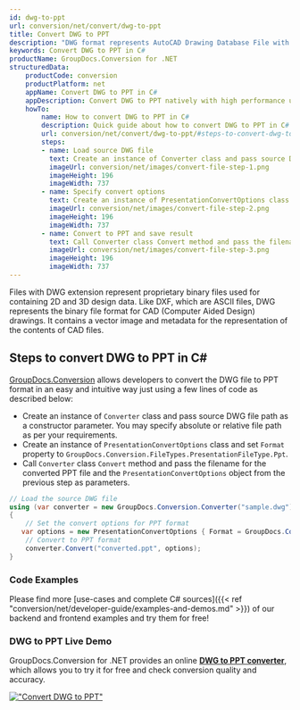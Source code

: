```yaml
---
id: dwg-to-ppt
url: conversion/net/convert/dwg-to-ppt
title: Convert DWG to PPT
description: "DWG format represents AutoCAD Drawing Database File with .dwg extension. Learn how to convert DWG to PPT file programmatically in C# language using GroupDocs.Conversion for .NET library."
keywords: Convert DWG to PPT in C#
productName: GroupDocs.Conversion for .NET
structuredData:
    productCode: conversion
    productPlatform: net
    appName: Convert DWG to PPT in C#
    appDescription: Convert DWG to PPT natively with high performance using C# language and server side GroupDocs.Conversion for .NET APIs, without the use of any software like Microsoft or Open Office.
    howTo:
        name: How to convert DWG to PPT in C# 
        description: Quick guide about how to convert DWG to PPT in C# with high performance and accuracy.
        url: conversion/net/convert/dwg-to-ppt/#steps-to-convert-dwg-to-ppt-in-c
        steps:
        - name: Load source DWG file 
          text: Create an instance of Converter class and pass source DWG file path as a constructor parameter. You may specify absolute or relative file path as per your requirements. 
          imageUrl: conversion/net/images/convert-file-step-1.png
          imageHeight: 196
          imageWidth: 737
        - name: Specify convert options 
          text: Create an instance of PresentationConvertOptions class.
          imageUrl: conversion/net/images/convert-file-step-2.png
          imageHeight: 196
          imageWidth: 737
        - name: Convert to PPT and save result 
          text: Call Converter class Convert method and pass the filename for the converted HTML file and the PresentationConvertOptions object from the previous step as parameters.
          imageUrl: conversion/net/images/convert-file-step-3.png
          imageHeight: 196
          imageWidth: 737
---
```


Files with DWG extension represent proprietary binary files used for containing 2D and 3D design data. Like DXF, which are ASCII files, DWG represents the binary file format for CAD (Computer Aided Design) drawings. It contains a vector image and metadata for the representation of the contents of CAD files.

## Steps to convert DWG to PPT in C#

[GroupDocs.Conversion](https://products.groupdocs.com/conversion/net) allows developers to convert the DWG file to PPT format in an easy and intuitive way just using a few lines of code as described below:

* Create an instance of `Converter` class and pass source DWG file path as a constructor parameter. You may specify absolute or relative file path as per your requirements. 
* Create an instance of `PresentationConvertOptions` class and set `Format` property to `GroupDocs.Conversion.FileTypes.PresentationFileType.Ppt`.
* Call `Converter` class `Convert` method and pass the filename for the converted PPT file and the `PresentationConvertOptions` object from the previous step as parameters.

```csharp
// Load the source DWG file
using (var converter = new GroupDocs.Conversion.Converter("sample.dwg"))
{
    // Set the convert options for PPT format
   var options = new PresentationConvertOptions { Format = GroupDocs.Conversion.FileTypes.PresentationFileType.Ppt };
    // Convert to PPT format
    converter.Convert("converted.ppt", options);
}
```

### Code Examples

Please find more [use-cases and complete C# sources]({{< ref "conversion/net/developer-guide/examples-and-demos.md" >}}) of our backend and frontend examples and try them for free!

### DWG to PPT Live Demo

GroupDocs.Conversion for .NET provides an online [**DWG to PPT converter**](https://products.groupdocs.app/conversion/dwg-to-ppt), which allows you to try it for free and check conversion quality and accuracy.

[!["Convert DWG to PPT"](conversion/net/images/convert-to-ppt/convert-dwg-to-ppt.png)](https://products.groupdocs.app/conversion/dwg-to-ppt)